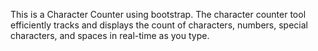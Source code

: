 This is a Character Counter using bootstrap.
The character counter tool efficiently tracks and displays the count of characters, numbers, special characters, and spaces in real-time as you type.
